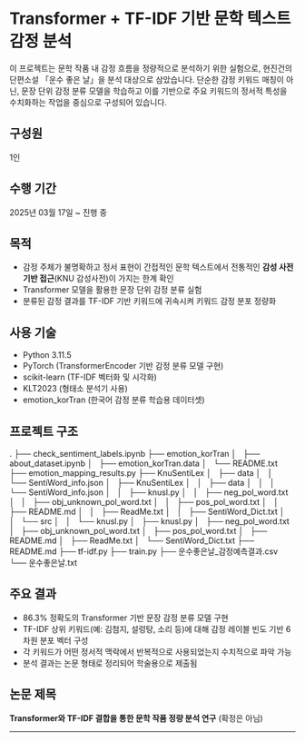 # Transformer + TF-IDF 기반 문학 텍스트 감정 분석

이 프로젝트는 문학 작품 내 감정 흐름을 정량적으로 분석하기 위한 실험으로, 현진건의 단편소설 「운수 좋은 날」을 분석 대상으로 삼았습니다. 단순한 감정 키워드 매칭이 아닌, 문장 단위 감정 분류 모델을 학습하고 이를 기반으로 주요 키워드의 정서적 특성을 수치화하는 작업을 중심으로 구성되어 있습니다.

## 구성원
1인

## 수행 기간
2025년 03월 17일 ~ 진행 중

## 목적

- 감정 주체가 불명확하고 정서 표현이 간접적인 문학 텍스트에서 전통적인 **감성 사전 기반 접근**(KNU 감성사전)이 가지는 한계 확인
- Transformer 모델을 활용한 문장 단위 감정 분류 실험
- 분류된 감정 결과를 TF-IDF 기반 키워드에 귀속시켜 키워드 감정 분포 정량화

## 사용 기술

- Python 3.11.5
- PyTorch (TransformerEncoder 기반 감정 분류 모델 구현)
- scikit-learn (TF-IDF 벡터화 및 시각화)
- KLT2023 (형태소 분석기 사용)
- emotion_korTran (한국어 감정 분류 학습용 데이터셋)

## 프로젝트 구조
.
├── check_sentiment_labels.ipynb
├── emotion_korTran
│   ├── about_dataset.ipynb
│   ├── emotion_korTran.data
│   └── README.txt
├── emotion_mapping_results.py
├── KnuSentiLex
│   ├── data
│   │   └── SentiWord_info.json
│   ├── KnuSentiLex
│   │   ├── data
│   │   │   └── SentiWord_info.json
│   │   ├── knusl.py
│   │   ├── neg_pol_word.txt
│   │   ├── obj_unknown_pol_word.txt
│   │   ├── pos_pol_word.txt
│   │   ├── README.md
│   │   ├── ReadMe.txt
│   │   ├── SentiWord_Dict.txt
│   │   └── src
│   │       └── knusl.py
│   ├── knusl.py
│   ├── neg_pol_word.txt
│   ├── obj_unknown_pol_word.txt
│   ├── pos_pol_word.txt
│   ├── README.md
│   ├── ReadMe.txt
│   └── SentiWord_Dict.txt
├── README.md
├── tf-idf.py
├── train.py
├── 운수좋은날_감정예측결과.csv
└── 운수좋은날.txt


## 주요 결과

- 86.3% 정확도의 Transformer 기반 문장 감정 분류 모델 구현
- TF-IDF 상위 키워드(예: 김첨지, 설렁탕, 소리 등)에 대해 감정 레이블 빈도 기반 6차원 분포 벡터 구성
- 각 키워드가 어떤 정서적 맥락에서 반복적으로 사용되었는지 수치적으로 파악 가능
- 분석 결과는 논문 형태로 정리되어 학술용으로 제출됨

## 논문 제목  
**Transformer와 TF-IDF 결합을 통한 문학 작품 정량 분석 연구** (확정은 아님)

---
